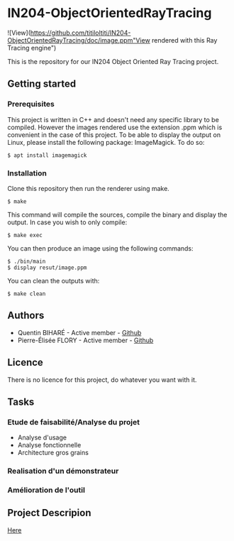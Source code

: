 # IN204-ObjectOrientedRayTracing

![View](https://github.com/titiloltiti/IN204-ObjectOrientedRayTracing/doc/image.ppm"View rendered with this Ray Tracing engine")

This is the repository for our IN204 Object Oriented Ray Tracing project.

## Getting started

### Prerequisites

This project is written in C++ and doesn't need any specific library to be compiled. However the images rendered use the extension .ppm which is convenient in the case of this project. To be able to display the output on Linux, please install the following package: ImageMagick.
To do so:
```shell
$ apt install imagemagick
```

### Installation

Clone this repository then run the renderer using make.
```shell
$ make
```

This command will compile the sources, compile the binary and display the output. In case you wish to only compile:
```shell
$ make exec
```
You can then produce an image using the following commands:
```shell
$ ./bin/main
$ display resut/image.ppm
```
You can clean the outputs with:
```shell
$ make clean
```

## Authors

* Quentin BIHARÉ - Active member - [Github](https://github.com/titiloltiti)
* Pierre-Élisée FLORY - Active member - [Github](https://github.com/flory-ensta)

## Licence

There is no licence for this project, do whatever you want with it.

## Tasks

### Etude de faisabilité/Analyse du projet 

* Analyse d'usage
* Analyse fonctionnelle 
* Architecture gros grains

### Realisation d'un démonstrateur

### Amélioration de l'outil 

## Project Descripion

[Here](doc/projet_informatique_-_oort.pdf)
